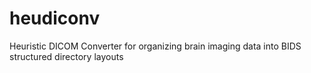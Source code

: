 # heudiconv
Heuristic DICOM Converter for organizing brain imaging data into BIDS structured directory layouts
